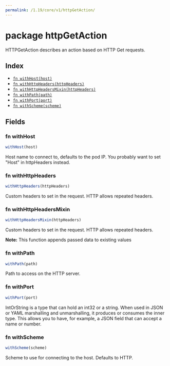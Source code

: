 ```yaml
---
permalink: /1.19/core/v1/httpGetAction/
---
```


# package httpGetAction

HTTPGetAction describes an action based on HTTP Get requests.

## Index

* [`fn withHost(host)`](#fn-withhost)
* [`fn withHttpHeaders(httpHeaders)`](#fn-withhttpheaders)
* [`fn withHttpHeadersMixin(httpHeaders)`](#fn-withhttpheadersmixin)
* [`fn withPath(path)`](#fn-withpath)
* [`fn withPort(port)`](#fn-withport)
* [`fn withScheme(scheme)`](#fn-withscheme)

## Fields

### fn withHost

```ts
withHost(host)
```

Host name to connect to, defaults to the pod IP. You probably want to set "Host" in httpHeaders instead.

### fn withHttpHeaders

```ts
withHttpHeaders(httpHeaders)
```

Custom headers to set in the request. HTTP allows repeated headers.

### fn withHttpHeadersMixin

```ts
withHttpHeadersMixin(httpHeaders)
```

Custom headers to set in the request. HTTP allows repeated headers.

**Note:** This function appends passed data to existing values

### fn withPath

```ts
withPath(path)
```

Path to access on the HTTP server.

### fn withPort

```ts
withPort(port)
```

IntOrString is a type that can hold an int32 or a string.  When used in JSON or YAML marshalling and unmarshalling, it produces or consumes the inner type.  This allows you to have, for example, a JSON field that can accept a name or number.

### fn withScheme

```ts
withScheme(scheme)
```

Scheme to use for connecting to the host. Defaults to HTTP.